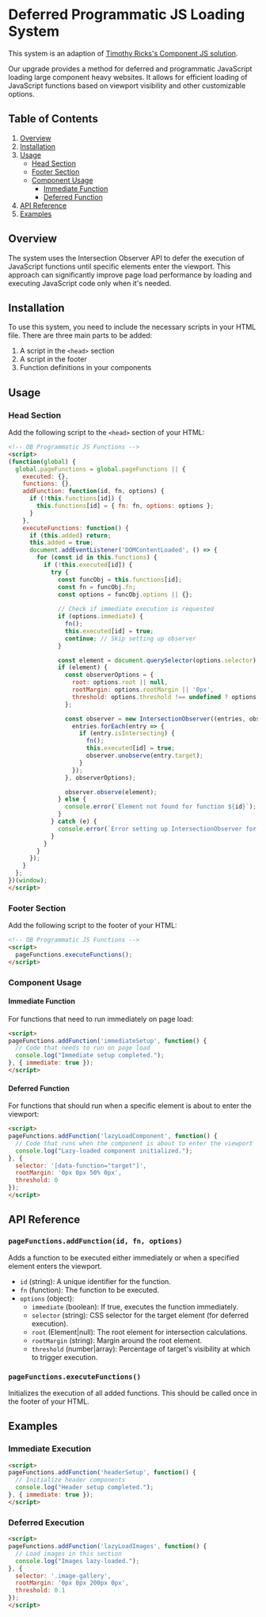 # Deferred Programmatic JS Loading System

This system is an adaption of [Timothy Ricks's Component JS solution](https://www.timothyricks.com/resources/javascript-inside-webflow-components).

Our upgrade provides a method for deferred and programmatic JavaScript loading large component heavy websites.
It allows for efficient loading of JavaScript functions based on viewport visibility and other customizable options.

## Table of Contents

1. [Overview](#overview)
2. [Installation](#installation)
3. [Usage](#usage)
   - [Head Section](#head-section)
   - [Footer Section](#footer-section)
   - [Component Usage](#component-usage)
     - [Immediate Function](#immediate-function)
     - [Deferred Function](#deferred-function)
4. [API Reference](#api-reference)
5. [Examples](#examples)

## Overview

The system uses the Intersection Observer API to defer the execution of JavaScript functions until specific elements enter the viewport. This approach can significantly improve page load performance by loading and executing JavaScript code only when it's needed.

## Installation

To use this system, you need to include the necessary scripts in your HTML file. There are three main parts to be added:

1. A script in the `<head>` section
2. A script in the footer
3. Function definitions in your components

## Usage

### Head Section

Add the following script to the `<head>` section of your HTML:

```html
<!-- OB Programmatic JS Functions -->
<script>
(function(global) {
  global.pageFunctions = global.pageFunctions || {
    executed: {},
    functions: {},
    addFunction: function(id, fn, options) {
      if (!this.functions[id]) {
        this.functions[id] = { fn: fn, options: options };
      }
    },
    executeFunctions: function() {
      if (this.added) return;
      this.added = true;
      document.addEventListener('DOMContentLoaded', () => {
        for (const id in this.functions) {
          if (!this.executed[id]) {
            try {
              const funcObj = this.functions[id];
              const fn = funcObj.fn;
              const options = funcObj.options || {};
              
              // Check if immediate execution is requested
              if (options.immediate) {
                fn();
                this.executed[id] = true;
                continue; // Skip setting up observer
              }

              const element = document.querySelector(options.selector);
              if (element) {
                const observerOptions = {
                  root: options.root || null,
                  rootMargin: options.rootMargin || '0px',
                  threshold: options.threshold !== undefined ? options.threshold : 0
                };

                const observer = new IntersectionObserver((entries, observer) => {
                  entries.forEach(entry => {
                    if (entry.isIntersecting) {
                      fn();
                      this.executed[id] = true;
                      observer.unobserve(entry.target);
                    }
                  });
                }, observerOptions);

                observer.observe(element);
              } else {
                console.error(`Element not found for function ${id}`);
              }
            } catch (e) {
              console.error(`Error setting up IntersectionObserver for function ${id}:`, e);
            }
          }
        }
      });
    }
  };
})(window);
</script>
```

### Footer Section

Add the following script to the footer of your HTML:

```html
<!-- OB Programmatic JS Functions -->
<script>
  pageFunctions.executeFunctions();
</script>
```

### Component Usage

#### Immediate Function

For functions that need to run immediately on page load:

```html
<script>
pageFunctions.addFunction('immediateSetup', function() {
  // Code that needs to run on page load
  console.log("Immediate setup completed.");
}, { immediate: true });
</script>
```

#### Deferred Function

For functions that should run when a specific element is about to enter the viewport:

```html
<script>
pageFunctions.addFunction('lazyLoadComponent', function() {
  // Code that runs when the component is about to enter the viewport
  console.log("Lazy-loaded component initialized.");
}, {
  selector: '[data-function="target"]',
  rootMargin: '0px 0px 50% 0px',
  threshold: 0
});
</script>
```

## API Reference

### `pageFunctions.addFunction(id, fn, options)`

Adds a function to be executed either immediately or when a specified element enters the viewport.

- `id` (string): A unique identifier for the function.
- `fn` (function): The function to be executed.
- `options` (object):
  - `immediate` (boolean): If true, executes the function immediately.
  - `selector` (string): CSS selector for the target element (for deferred execution).
  - `root` (Element|null): The root element for intersection calculations.
  - `rootMargin` (string): Margin around the root element.
  - `threshold` (number|array): Percentage of target's visibility at which to trigger execution.

### `pageFunctions.executeFunctions()`

Initializes the execution of all added functions. This should be called once in the footer of your HTML.

## Examples

### Immediate Execution

```html
<script>
pageFunctions.addFunction('headerSetup', function() {
  // Initialize header components
  console.log("Header setup completed.");
}, { immediate: true });
</script>
```

### Deferred Execution

```html
<script>
pageFunctions.addFunction('lazyLoadImages', function() {
  // Load images in this section
  console.log("Images lazy-loaded.");
}, {
  selector: '.image-gallery',
  rootMargin: '0px 0px 200px 0px',
  threshold: 0.1
});
</script>
```
